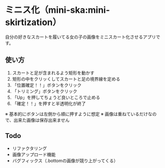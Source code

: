 ミニス化（mini-ska:mini-skirtization）
=========

自分の好きなスカートを履いてる女の子の画像をミニスカート化させるアプリです。  

## 使い方

1. スカートと足が含まれるよう矩形を動かす  
2. 矩形の中をクリッくしてスカートと足の境界線を定める  
3. 「位置確定！！」ボタンをクリック  
4. 「トリミング」ボタンをクリック  
5. 「Up」を押してちょうど良いところで止める  
6. 「確定！！」を押すと半透明化が終了

※ 基本的にボタンは左側から順に押すように想定
※ 画像は重ねているだけなので、出来た画像は保存出来ません

## Todo
- リファクタリング
- 画像アップロード機能
- バグフィックス（.bottomの画像が競り上がってくる）

